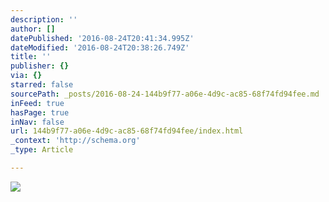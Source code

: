 ```yaml
---
description: ''
author: []
datePublished: '2016-08-24T20:41:34.995Z'
dateModified: '2016-08-24T20:38:26.749Z'
title: ''
publisher: {}
via: {}
starred: false
sourcePath: _posts/2016-08-24-144b9f77-a06e-4d9c-ac85-68f74fd94fee.md
inFeed: true
hasPage: true
inNav: false
url: 144b9f77-a06e-4d9c-ac85-68f74fd94fee/index.html
_context: 'http://schema.org'
_type: Article

---
```

![](https://the-grid-user-content.s3-us-west-2.amazonaws.com/70ce8c07-b19b-4c19-a767-0f85fc6fc06d.jpg)